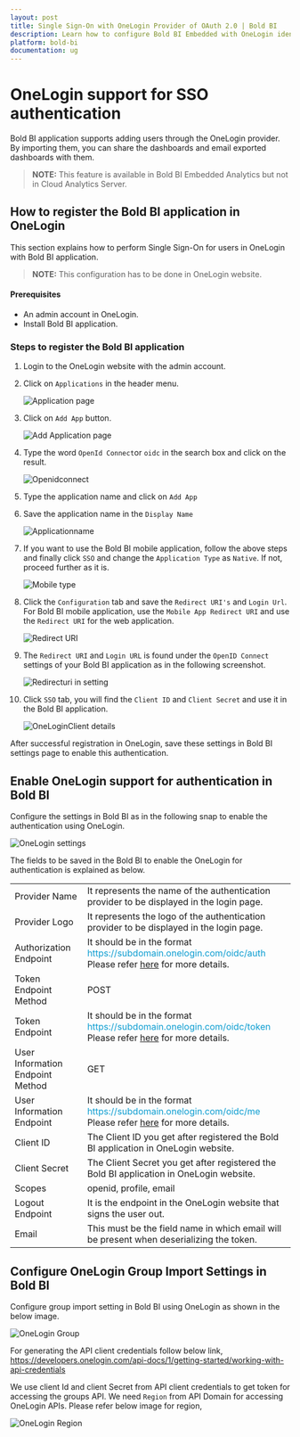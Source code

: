 ```yaml
---
layout: post
title: Single Sign-On with OneLogin Provider of OAuth 2.0 | Bold BI
description: Learn how to configure Bold BI Embedded with OneLogin identity provider for Single Sign-on authentication using OAuth 2.0.
platform: bold-bi
documentation: ug
---
```


# OneLogin support for SSO authentication

Bold BI application supports adding users through the OneLogin provider. By importing them, you can share the dashboards and email exported dashboards with them.

> **NOTE:** This feature is available in Bold BI Embedded Analytics but not in Cloud Analytics Server.

## How to register the Bold BI application in OneLogin

This section explains how to perform Single Sign-On for users in OneLogin with Bold BI application.

> **NOTE:**  This configuration has to be done in OneLogin website.

#### Prerequisites

* An admin account in OneLogin.
* Install Bold BI application.

### Steps to register the Bold BI application

1. Login to the OneLogin website with the admin account.

2. Click on `Applications` in the header menu.

    ![Application page](/static/assets/site-administration/oauth-support/images/oneloginadmin.png)

3. Click on `Add App` button.

    ![Add Application page](/static/assets/site-administration/oauth-support/images/oneloginaddapp.png)

4. Type the word `OpenId Connect`or `oidc` in the search box and click on the result.

    ![Openidconnect](/static/assets/site-administration/oauth-support/images/openidconnect.png)

5. Type the application name and click on `Add App`

6. Save the application name in the `Display Name`

    ![Applicationname](/static/assets/site-administration/oauth-support/images/oneloginname.png)

7. If you want to use the Bold BI mobile application, follow the above steps and finally click `SSO` and change the `Application Type` as `Native`. If not, proceed further as it is.

    ![Mobile type](/static/assets/site-administration/oauth-support/images/mobile-onelogin.png)

8. Click the `Configuration` tab and save the `Redirect URI's` and `Login Url`. For Bold BI mobile application, use the `Mobile App Redirect URI` and use the `Redirect URI` for the web application.

    ![Redirect URI](/static/assets/site-administration/oauth-support/images/oneloginredirect.png)
 
9. The `Redirect URI` and `Login URL` is found under the `OpenID Connect` settings of your Bold BI application as in the following screenshot.

    ![Redirecturi in setting](/static/assets/site-administration/oauth-support/images/redirecturi.png#width=65%)

10. Click `SSO` tab, you will find the `Client ID` and `Client Secret` and use it in the Bold BI application.

    ![OneLoginClient details](/static/assets/site-administration/oauth-support/images/oneloginclient.png)

After successful registration in OneLogin, save these settings in Bold BI settings page to enable this authentication.

## Enable OneLogin support for authentication in Bold BI

Configure the settings in Bold BI as in the following snap to enable the authentication using OneLogin.

![OneLogin settings](/static/assets/site-administration/oauth-support/images/onelogin-sample-value.png)

The fields to be saved in the Bold BI to enable the OneLogin for authentication is explained as below.

<table>

<tr>
<td>Provider Name</td>
<td>It represents the name of the authentication provider to be displayed in the login page.</td>
</tr>

<tr>
<td>Provider Logo</td>
<td>It represents the logo of the authentication provider to be displayed in the login page.</td>
</tr>

<tr>
<td>Authorization Endpoint</td>
<td>It should be in the format <span style="color:#0c9dd1">https://subdomain.onelogin.com/oidc/auth</span> <br>Please refer <a href="https://developers.onelogin.com/openid-connect/api/authorization-code">here</a> for more details.</td>
</tr>

<tr>
<td>Token Endpoint Method</td>
<td>POST</td>
</tr>

<tr>
<td>Token Endpoint</td>
<td>It should be in the format <span style="color:#0c9dd1">https://subdomain.onelogin.com/oidc/token</span> <br>Please refer <a href="https://developers.onelogin.com/openid-connect/api/authorization-code-grant">here</a> for more details.</td>
</tr>

<tr>
<td>User Information Endpoint Method</td>
<td>GET</td>
</tr>

<tr>
<td>User Information Endpoint</td>
<td>It should be in the format <span style="color:#0c9dd1">https://subdomain.onelogin.com/oidc/me</span> <br>Please refer <a href="https://developers.onelogin.com/openid-connect/api/user-info">here</a> for more details.</td>
</tr>

<tr>
<td>Client ID</td>
<td>The Client ID you get after registered the Bold BI application in OneLogin website.</td>
</tr>

<tr>
<td>Client Secret</td>
<td>The Client Secret you get after registered the Bold BI application in OneLogin website.</td>
</tr>

<tr>
<td>Scopes</td>
<td>openid, profile, email</td>
</tr>

<tr>
<td>Logout Endpoint</td>
<td>It is the endpoint in the OneLogin website that signs the user out.</td>
</tr>

<tr>
<td>Email</td>
<td>This must be the field name in which email will be present when deserializing the token.</td>
</tr>

</table>

## Configure OneLogin Group Import Settings in Bold BI

Configure group import setting in Bold BI using OneLogin as shown in the below image.

![OneLogin Group](/static/assets/site-administration/oauth-support/images/OneLogin-group.png)

For generating the API client credentials follow below link,
https://developers.onelogin.com/api-docs/1/getting-started/working-with-api-credentials 

We use client Id and client Secret from API client credentials to get token for accessing the groups API. We need `Region` from API Domain for accessing OneLogin APIs. Please refer below image for region,

![OneLogin Region](/static/assets/site-administration/oauth-support/images/OneLogin-region.png)